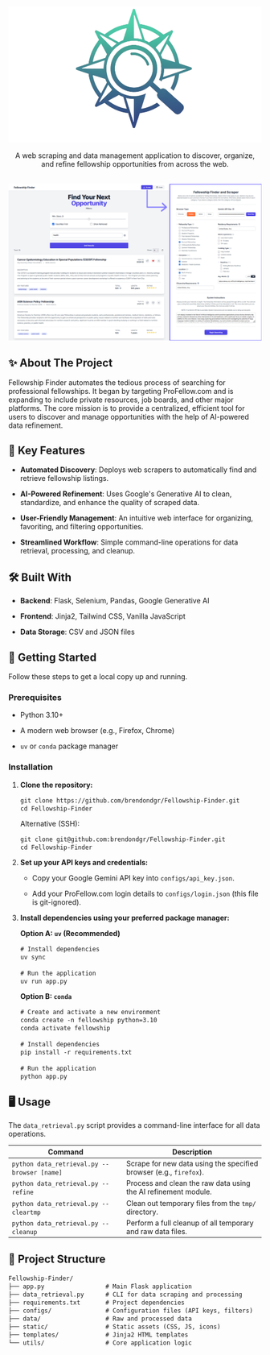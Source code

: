 <div align="center">
<img src="images/title.png" alt="Fellowship Finder" width="600">
</div>

<div align="center">

A web scraping and data management application to discover, organize, and refine fellowship opportunities from across the web.

</div>

<br>

<div align="center">
<img src="images/both_pages.png" alt="Fellowship Finder Interface" width="800">
</div>

## ✨ About The Project

Fellowship Finder automates the tedious process of searching for professional fellowships. It began by targeting ProFellow.com and is expanding to include private resources, job boards, and other major platforms. The core mission is to provide a centralized, efficient tool for users to discover and manage opportunities with the help of AI-powered data refinement.

## 🚀 Key Features

* **Automated Discovery**: Deploys web scrapers to automatically find and retrieve fellowship listings.

* **AI-Powered Refinement**: Uses Google's Generative AI to clean, standardize, and enhance the quality of scraped data.

* **User-Friendly Management**: An intuitive web interface for organizing, favoriting, and filtering opportunities.

* **Streamlined Workflow**: Simple command-line operations for data retrieval, processing, and cleanup.

## 🛠️ Built With

* **Backend**: Flask, Selenium, Pandas, Google Generative AI

* **Frontend**: Jinja2, Tailwind CSS, Vanilla JavaScript

* **Data Storage**: CSV and JSON files

## 🏁 Getting Started

Follow these steps to get a local copy up and running.

### Prerequisites

* Python 3.10+

* A modern web browser (e.g., Firefox, Chrome)

* `uv` or `conda` package manager

### Installation

1. **Clone the repository:**

   ```
   git clone https://github.com/brendondgr/Fellowship-Finder.git
   cd Fellowship-Finder
   ```

   Alternative (SSH):

   ```
   git clone git@github.com:brendondgr/Fellowship-Finder.git
   cd Fellowship-Finder
   ```

2. **Set up your API keys and credentials:**

   * Copy your Google Gemini API key into `configs/api_key.json`.

   * Add your ProFellow.com login details to `configs/login.json` (this file is git-ignored).

3. **Install dependencies using your preferred package manager:**

   **Option A: `uv` (Recommended)**

   ```
   # Install dependencies
   uv sync
   
   # Run the application
   uv run app.py
   ```

   **Option B: `conda`**

   ```
   # Create and activate a new environment
   conda create -n fellowship python=3.10
   conda activate fellowship
   
   # Install dependencies
   pip install -r requirements.txt
   
   # Run the application
   python app.py
   ```

## 🖥️ Usage

The `data_retrieval.py` script provides a command-line interface for all data operations.

| **Command** | **Description** | 
|---|---|
| `python data_retrieval.py --browser [name]` | Scrape for new data using the specified browser (e.g., `firefox`). | 
| `python data_retrieval.py --refine` | Process and clean the raw data using the AI refinement module. | 
| `python data_retrieval.py --cleartmp` | Clean out temporary files from the `tmp/` directory. | 
| `python data_retrieval.py --cleanup` | Perform a full cleanup of all temporary and raw data files. | 

## 📂 Project Structure

```
Fellowship-Finder/
├── app.py                 # Main Flask application
├── data_retrieval.py      # CLI for data scraping and processing
├── requirements.txt       # Project dependencies
├── configs/               # Configuration files (API keys, filters)
├── data/                  # Raw and processed data
├── static/                # Static assets (CSS, JS, icons)
├── templates/             # Jinja2 HTML templates
└── utils/                 # Core application logic
